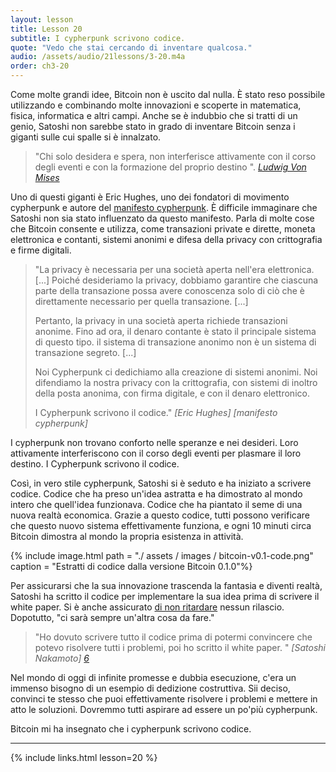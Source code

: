 ```yaml
---
layout: lesson
title: Lesson 20
subtitle: I cypherpunk scrivono codice.
quote: "Vedo che stai cercando di inventare qualcosa."
audio: /assets/audio/21lessons/3-20.m4a
order: ch3-20
---
```


Come molte grandi idee, Bitcoin non è uscito dal nulla. È stato reso
possibile utilizzando e combinando molte innovazioni e scoperte in
matematica, fisica, informatica e altri campi. Anche se è indubbio 
che si tratti di un genio, Satoshi non sarebbe stato in grado di 
inventare Bitcoin senza i giganti sulle cui spalle si è innalzato.

> "Chi solo desidera e spera, non interferisce attivamente con il
> corso degli eventi e con la formazione del proprio destino ".
> <cite> [Ludwig Von Mises] </cite>

Uno di questi giganti è Eric Hughes, uno dei fondatori di
movimento cypherpunk e autore del [manifesto cypherpunk][cypherpunk manifesto]. 
È difficile immaginare che Satoshi non sia stato influenzato da questo 
manifesto. Parla di molte cose che Bitcoin consente e utilizza, come 
transazioni private e dirette, moneta elettronica e contanti, sistemi anonimi e
difesa della privacy con crittografia e firme digitali.

> "La privacy è necessaria per una società aperta nell'era elettronica.
> [...] Poiché desideriamo la privacy, dobbiamo garantire che ciascuna parte della
> transazione possa avere conoscenza solo di ciò che è direttamente necessario
> per quella transazione. [...]
>
> Pertanto, la privacy in una società aperta richiede transazioni anonime.
> Fino ad ora, il denaro contante è stato il principale sistema di questo tipo. 
> il sistema di transazione anonimo non è un sistema di transazione segreto.
> [...]
>
> Noi Cypherpunk ci dedichiamo alla creazione di sistemi anonimi. Noi 
> difendiamo la nostra privacy con la crittografia, con sistemi di 
> inoltro della posta anonima, con firma digitale, e con il denaro 
> elettronico.
>
> I Cypherpunk scrivono il codice."
> <cite> [Eric Hughes] [manifesto cypherpunk] </cite>

I cypherpunk non trovano conforto nelle speranze e nei desideri. Loro attivamente
interferiscono con il corso degli eventi per plasmare il loro destino.
I Cypherpunk scrivono il codice.

Così, in vero stile cypherpunk, Satoshi si è seduto e ha iniziato a scrivere
codice. Codice che ha preso un'idea astratta e ha dimostrato al mondo intero che quell'idea 
funzionava. Codice che ha piantato il seme di una nuova realtà economica.
Grazie a questo codice, tutti possono verificare che questo nuovo sistema effettivamente
funziona, e ogni 10 minuti circa Bitcoin dimostra al mondo la propria esistenza in attività.

{% include image.html path = "./ assets / images / bitcoin-v0.1-code.png" caption = "Estratti di codice dalla versione Bitcoin 0.1.0"%}

Per assicurarsi che la sua innovazione trascenda la fantasia e diventi realtà,
Satoshi ha scritto il codice per implementare la sua idea prima di scrivere il white paper.
Si è anche assicurato [di non ritardare][not to delay] nessun rilascio. Dopotutto,
"ci sarà sempre un'altra cosa da fare."

> "Ho dovuto scrivere tutto il codice prima di potermi convincere che 
> potevo risolvere tutti i problemi, poi ho scritto il white paper. "
> <cite> [Satoshi Nakamoto] [6] </cite>

Nel mondo di oggi di infinite promesse e dubbia esecuzione, c'era un immenso 
bisogno di un esempio di dedizione costruttiva. Sii deciso, convinci
te stesso che puoi effettivamente risolvere i problemi e mettere in atto le 
soluzioni. Dovremmo tutti aspirare ad essere un po'più cypherpunk.

Bitcoin mi ha insegnato che i cypherpunk scrivono codice.

---

{% include links.html lesson=20 %}

[mail-announcement]: http://www.metzdowd.com/pipermail/cryptography/2008-October/014810.html
[Ludwig Von Mises]: https://mises.org/library/human-action-0/html/pp/613
[cypherpunk manifesto]: https://www.activism.net/cypherpunk/manifesto.html
[version 0.1.0]: https://bitcointalk.org/index.php?topic=68121.0
[not to delay]: https://bitcointalk.org/index.php?topic=199.msg1670#msg1670
[6]: http://www.metzdowd.com/pipermail/cryptography/2008-November/014832.html

<!-- Wikipedia -->
[alice]: https://en.wikipedia.org/wiki/Alice%27s_Adventures_in_Wonderland
[carroll]: https://en.wikipedia.org/wiki/Lewis_Carroll
